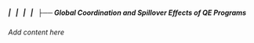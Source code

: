 ##### |   |   |   |   ├── Global Coordination and Spillover Effects of QE Programs

*Add content here*